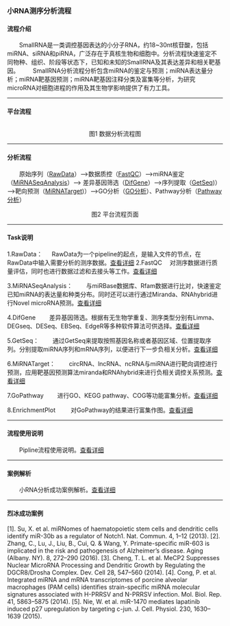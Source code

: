 ### 小RNA测序分析流程
#### **流程介绍**
　　SmallRNA是一类调控基因表达的小分子RNA，约18~30nt核苷酸，包括miRNA、siRNA和piRNA，广泛存在于真核生物和细胞中。分析流程快速鉴定不同物种、组织、阶段等状态下，已知和未知的SmallRNA及其表达差异和相关靶基因。
　　SmallRNA分析流程分析包含miRNA的鉴定与预测；miRNA表达量分析；miRNA靶基因预测；miRNA靶基因注释分类及富集等分析，为研究microRNA对细胞进程的作用及其生物学影响提供了有力工具。

***
#### **平台流程** 
 <div style="text-align:center"><img data-src="1.png" width="600px" ></img>

图1 数据分析流程图</div>

****

#### **分析流程**
　　原始序列（[RawData](filePage?path=02_Task软件说明/29_RawDataTask.md)）-->数据质控（[FastQC](filePage?path=02_Task软件说明/01_FastQC.md)）-->miRNA鉴定（[MiRNASeqAnalysis](filePage?path=02_Task软件说明/49_MiRNASeqAnalysis.md)）--> 差异基因筛选（[DifGene](filePage?path=02_Task软件说明/04_DifGene.md)）-->序列提取（[GetSeq](filePage?path=02_Task软件说明/18_GetSeq.md))） -->靶向预测（[MiRNATarget](filePage?path=02_Task软件说明/48_MiRNATarget.md))）-->GO分析（[GO分析](filePage?path=02_Task软件说明/19_GoPathway.md)）、Pathway分析（[Pathway分析](filePage?path=02_Task软件说明/19_GoPathway.md)）

<div style="text-align:center"><img data-src="2.png" width="600px" ></img>
图2 平台流程页面</div>

*****
#### **Task说明**
1.RawData：
 　 RawData为一个pipeline的起点，是输入文件的节点，在RawData中输入需要分析的测序数据。[查看详细](filePage?path=02_Task软件说明/29_RawDataTask.md)
2.FastQC
　对测序数据进行质量评估，同时也进行数据过滤和去接头等工作。[查看详细](filePage?path=02_Task软件说明/01_FastQC.md)

3.MiRNASeqAnalysis：
　　与miRBase数据库、Rfam数据进行比对，快速鉴定已知miRNA的表达量和种类分布。同时还可以进行通过Miranda、RNAhybrid进行Novel microRNA预测。[查看详细](filePage?path=02_Task软件说明/23_miRNASeqAnalysis.md)

4.DifGene
　　差异基因筛选。根据有无生物学重复、测序类型分别有Limma、DEGseq、DESeq、EBSeq、EdgeR等多种软件算法可供选择。[查看详细](filePage?path=02_Task软件说明/04_DifGene.md)

5.GetSeq：
　　通过GetSeq来提取按照基因名称或者基因区域、位置提取序列。分别提取miRNA序列和mRNA序列，以便进行下一步负相关分析。[查看详细](filePage?path=02_Task软件说明/18_GetSeq.md)

6.MiRNATarget：
　　circRNA、lncRNA、ncRNA与miRNA进行靶向调控进行预测，应用靶基因预测算法miranda和RNAhybrid来进行负相关调控关系预测。[查看详细](filePage?path=02_Task软件说明/48_MiRNATarget.md)

7.GoPathway
　　进行GO、KEGG pathway、COG等功能富集分析。[查看详细](filePage?path=02_Task软件说明/19_GoPathway.md)

8.EnrichmentPlot
　　 对GoPathway的结果进行富集作图。[查看详细](filePage?path=02_Task软件说明/14_EnrichmentPlot.md)

***
#### **流程使用说明**
　　Pipline流程使用说明。[查看详细](filePage?path=01_平台说明/08_项目操作/07_pipline使用说明.md)
***
#### **案例解析**
　　小RNA分析成功案例解析。[查看详细](filePage?path=05_文献解读/小RNA/金陵医院和南方医科大学药物拉帕替尼处理miRNA.md)
***
#### **烈冰成功案例**
[1]. Su, X. et al. miRNomes of haematopoietic stem cells and dendritic cells identify miR-30b as a regulator of Notch1. Nat. Commun. 4, 1–12 (2013).
[2]. Zhang, C., Lu, J., Liu, B., Cui, Q. & Wang, Y. Primate-specific miR-603 is implicated in the risk and pathogenesis of Alzheimer’s disease. Aging (Albany. NY). 8, 272–290 (2016).
[3]. Cheng, T. L. et al. MeCP2 Suppresses Nuclear MicroRNA Processing and Dendritic Growth by Regulating the DGCR8/Drosha Complex. Dev. Cell 28, 547–560 (2014).
[4]. Cong, P. et al. Integrated miRNA and mRNA transcriptomes of porcine alveolar macrophages (PAM cells) identifies strain-specific miRNA molecular signatures associated with H-PRRSV and N-PRRSV infection. Mol. Biol. Rep. 41, 5863–5875 (2014).
[5]. Nie, W. et al. miR-1470 mediates lapatinib induced p27 upregulation by targeting c-jun. J. Cell. Physiol. 230, 1630–1639 (2015).



